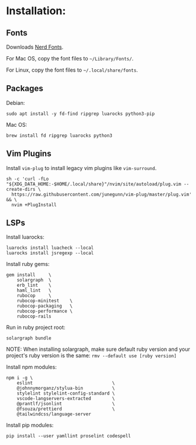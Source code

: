 # Installation:

## Fonts
Downloads [Nerd Fonts](https://github.com/ryanoasis/nerd-fonts/releases).

For Mac OS, copy the font files to `~/Library/Fonts/`.

For Linux, copy the font files to `~/.local/share/fonts`.

## Packages

Debian:
```
sudo apt install -y fd-find ripgrep luarocks python3-pip
```

Mac OS:
```
brew install fd ripgrep luarocks python3
```

## Vim Plugins

Install `vim-plug` to install legacy vim plugins like `vim-surround`.

```
sh -c 'curl -fLo "${XDG_DATA_HOME:-$HOME/.local/share}"/nvim/site/autoload/plug.vim --create-dirs \
  https://raw.githubusercontent.com/junegunn/vim-plug/master/plug.vim' && \
  nvim +PlugInstall
```

## LSPs

Install luarocks:
```
luarocks install luacheck --local
luarocks install jsregexp --local
```

Install ruby gems:
```
gem install     \
    solargraph  \
    erb_lint    \
    haml_lint   \
    rubocop     \
    rubocop-minitest    \
    rubocop-packaging   \
    rubocop-performance \
    rubocop-rails
```
Run in ruby project root:
```
solargraph bundle
```
NOTE: When installing solargraph, make sure default ruby version and your project's ruby version is the same: `rmv --default use [ruby version]`

Install npm modules:
```
npm i -g \
    eslint                              \
    @johnnymorganz/stylua-bin           \
    stylelint stylelint-config-standard \
    vscode-langservers-extracted        \
    @prantlf/jsonlint                   \
    @fsouza/prettierd                   \
    @tailwindcss/language-server
```

Install pip modules:
```
pip install --user yamllint proselint codespell
```
